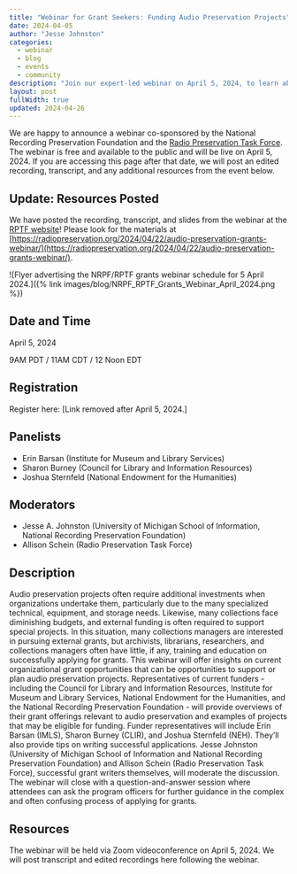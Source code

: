 ```yaml
---
title: "Webinar for Grant Seekers: Funding Audio Preservation Projects"
date: 2024-04-05
author: "Jesse Johnston"
categories: 
  - webinar
  - blog
  - events
  - community
description: "Join our expert-led webinar on April 5, 2024, to learn about opportunities and grant-writing strategies for audio preservation projects. Discover funding opportunities with insights from the Council for Library and Information Resources, Institute of Museum and Library Services, National Endowment for the Humanities, the National Recording Preservation Foundation, and the Radio Preservation Task Force. Register now to secure your spot!"
layout: post
fullWidth: true
updated: 2024-04-26
---
```


We are happy to announce a webinar co-sponsored by the National Recording Preservation Foundation
and the [Radio Preservation Task Force](https://radiopreservation.org/).
The webinar is free and available to the public and will be live on April 5, 2024.
If you are accessing this page after that date, we will post an edited recording, transcript, and any
additional resources from the event below.

## Update: Resources Posted

We have posted the recording, transcript, and slides from the webinar at
the [RPTF website](https://radiopreservation.org/)! Please look for the materials at [https://radiopreservation.org/2024/04/22/audio-preservation-grants-webinar/](https://radiopreservation.org/2024/04/22/audio-preservation-grants-webinar/).

![Flyer advertising the NRPF/RPTF grants webinar schedule for 5 April 2024.]({% link images/blog/NRPF_RPTF_Grants_Webinar_April_2024.png %})

## Date and Time

April 5, 2024

9AM PDT / 11AM CDT / 12 Noon EDT

## Registration

Register here: [Link removed after April 5, 2024.]

## Panelists

* Erin Barsan (Institute for Museum and Library Services)
* Sharon Burney (Council for Library and Information Resources)
* Joshua Sternfeld (National Endowment for the Humanities)

## Moderators

* Jesse A. Johnston (University of Michigan School of Information, National Recording Preservation Foundation)
* Allison Schein (Radio Preservation Task Force)

## Description

Audio preservation projects often require additional investments when organizations undertake them, particularly due to the many specialized technical, equipment, and storage needs. Likewise, many collections face diminishing budgets, and external funding is often required to support special projects. In this situation, many collections managers are interested in pursuing external grants, but  archivists, librarians, researchers, and collections managers often have little, if any, training and education on successfully applying for grants. This webinar will offer insights on current organizational grant opportunities that can be opportunities to support or plan audio preservation projects. Representatives of current funders - including the Council for Library and Information Resources, Institute for Museum and Library Services, National Endowment for the Humanities, and the National Recording Preservation Foundation - will provide overviews of their grant offerings relevant to audio preservation and examples of projects that may be eligible for funding. Funder representatives will include Erin Barsan (IMLS), Sharon Burney (CLIR), and Joshua Sternfeld (NEH). They’ll also provide tips on writing successful applications. Jesse Johnston (University of Michigan School of Information and National Recording Preservation Foundation) and Allison Schein (Radio Preservation Task Force), successful grant writers themselves, will moderate the discussion. The webinar will close with a question-and-answer session where attendees can ask the program officers for further guidance in the complex and often confusing process of applying for grants.

## Resources

The webinar will be held via Zoom videoconference on April 5, 2024. We will post transcript and edited recordings here following the webinar.
